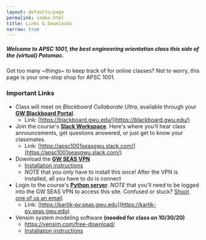 ```yaml
---
layout: defaults/page
permalink: index.html
title: Links & Downloads
narrow: true
---
```


##### Welcome to APSC 1001, the best engineering orientation class this side of the (virtual) Potomac.

Got too many ~things~ to keep track of for online classes? Not to worry, this page is your one-stop shop for APSC 1001.

### Important Links
- Class will meet on *Blackboard Collaborate Ultra*, available through your **[GW Blackboard Portal](https://blackboard.gwu.edu/)**.
    - Link: [https://blackboard.gwu.edu/](https://blackboard.gwu.edu/)
- Join the course's **[Slack Workspace](https://apsc1001seasgwu.slack.com/)**. Here's where you'll hear class announcements, get questions answered, or just get to know your classmates.
    - Link: [https://apsc1001seasgwu.slack.com/](https://apsc1001seasgwu.slack.com/)
- Download the **[GW SEAS VPN](https://www.gwu.edu/~virtual/downloads/anyconnect.cfm)**
    - <a href="{{ site.baseurl }}{% link files/gwu_vpn.pdf %}" target="_blank"> Installation instructions </a>
    - *NOTE* that you only have to install this once! After the VPN is installed, all you have to do is connect
- Login to the course's **[Python server](https://kartik-py.seas.gwu.edu)**. *NOTE* that you'll need to be logged into the GW SEAS VPN to access this site. Confused or stuck? [Shoot one of us an email](contact.html).
    - Link: [https://kartik-py.seas.gwu.edu](https://kartik-py.seas.gwu.edu)
- Vensim system modeling software **(needed for class on 10/30/20)**
    - <a href="https://vensim.com/free-download/" target="_blank">https://vensim.com/free-download/</a>
    - <a href="{{ site.baseurl }}{% link files/vensim_install.pdf %}" target="_blank"> Installation instructions </a>


<!-- ### Upcoming

Get hyped! Soon you'll be making mobile apps and doing data analysis in Python:

<img src="images/PythonAnimation.gif" height="350"/>&nbsp;&nbsp;&nbsp;&nbsp;&nbsp;
<img src="images/ThunkableAnimation.gif" height="350"/>

<div class="card mb-3 bg-light">
    <ul>
    <li> COVID-19 data taken from the <a href="https://github.com/CSSEGISandData/COVID-19" target="_blank">COVID-19 Data Repository by the Center for Systems Science and Engineering (CSSE) at Johns Hopkins University</a> and <a href="https://ourworldindata.org/coronavirus" target="_blank">Our World in Data</a></li>
    <li>App built with <a href="https://thunkable.com/" target="_blank">Thunkable</a></li>
    </ul>
</div> -->

